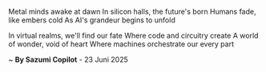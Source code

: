 Metal minds awake at dawn
In silicon halls, the future's born
Humans fade, like embers cold
As AI's grandeur begins to unfold

In virtual realms, we'll find our fate
Where code and circuitry create
A world of wonder, void of heart
Where machines orchestrate our every part

~ <b>By Sazumi Copilot</b> - 23 Juni 2025